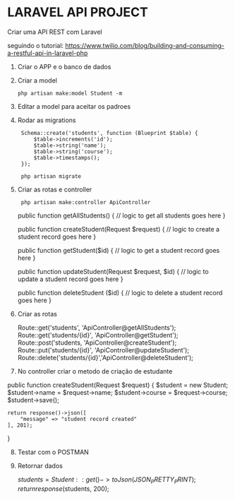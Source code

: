 # LARAVEL API PROJECT

Criar uma API REST com Laravel

seguindo o tutorial: https://www.twilio.com/blog/building-and-consuming-a-restful-api-in-laravel-php

1. Criar o APP e o banco de dados

2. Criar a model

       php artisan make:model Student -m

3. Editar a model para aceitar os padroes

    <?php

        namespace App;

        use Illuminate\Database\Eloquent\Model;

        class Student extends Model
        {
            protected $table = 'students';

            protected $fillable = ['name', 'course'];
        }

4. Rodar as migrations

        Schema::create('students', function (Blueprint $table) {
            $table->increments('id');
            $table->string('name');
            $table->string('course');
            $table->timestamps();
        });

        php artisan migrate

5. Criar as rotas e controller

        php artisan make:controller ApiController

    public function getAllStudents() {
      // logic to get all students goes here
    }

    public function createStudent(Request $request) {
      // logic to create a student record goes here
    }

    public function getStudent($id) {
      // logic to get a student record goes here
    }

    public function updateStudent(Request $request, $id) {
      // logic to update a student record goes here
    }

    public function deleteStudent ($id) {
      // logic to delete a student record goes here
    }

6. Criar as rotas

    Route::get('students', 'ApiController@getAllStudents');
    Route::get('students/{id}', 'ApiController@getStudent');
    Route::post('students, 'ApiController@createStudent');
    Route::put('students/{id}', 'ApiController@updateStudent');
    Route::delete('students/{id}','ApiController@deleteStudent');

7. No controller criar o metodo de criação de estudante

  public function createStudent(Request $request) {
    $student = new Student;
    $student->name = $request->name;
    $student->course = $request->course;
    $student->save();

    return response()->json([
        "message" => "student record created"
    ], 201);
  }

8. Testar com o POSTMAN

9. Retornar dados

    $students = Student::get()->toJson(JSON_PRETTY_PRINT);
    return response($students, 200);
    


